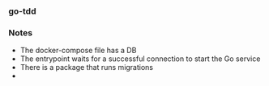 ### go-tdd

### Notes

- The docker-compose file has a DB
- The entrypoint waits for a successful connection to start the Go service
- There is a package that runs migrations
- 
